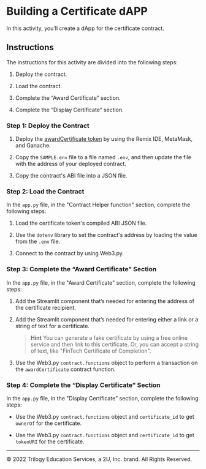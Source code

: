 # Building a Certificate dAPP
 
In this activity, you’ll create a dApp for the certificate contract.

## Instructions

The instructions for this activity are divided into the following steps:

1. Deploy the contract.

2. Load the contract.

3. Complete the “Award Certificate” section.

4. Complete the “Display Certificate” section.

### Step 1: Deploy the Contract

1. Deploy the [awardCertificate token](./Unsolved/contracts/certificate.sol) by using the Remix IDE, MetaMask, and Ganache.

2. Copy the `SAMPLE.env` file to a file named `.env`, and then update the file with the address of your deployed contract.

3. Copy the contract's ABI file into a JSON file.

### Step 2: Load the Contract

In the `app.py` file, in the "Contract Helper function" section, complete the following steps:

1. Load the certificate token's compiled ABI JSON file.

2. Use the `dotenv` library to set the contract's address by loading the value from the `.env` file.

3. Connect to the contract by using Web3.py.

### Step 3: Complete the “Award Certificate” Section

In the `app.py` file, in the "Award Certificate" section, complete the following steps:

1. Add the Streamlit component that’s needed for entering the address of the certificate recipient.

2. Add the Streamlit component that’s needed for entering either a link or a string of text for a certificate.

    > **Hint** You can generate a fake certificate by using a free online service and then link to this certificate. Or, you can accept a string of text, like "FinTech Certificate of Completion".

3. Use the Web3.py `contract.functions` object to perform a transaction on the `awardCertificate` contract function.

### Step 4: Complete the “Display Certificate” Section

In the `app.py` file, in the "Display Certificate" section, complete the following steps:

* Use the Web3.py `contract.functions` object and `certificate_id` to get `ownerOf` for the certificate.

* Use the Web3.py `contract.functions` object and `certificate_id` to get `tokenURI` for the certificate.

---

© 2022 Trilogy Education Services, a 2U, Inc. brand. All Rights Reserved.
